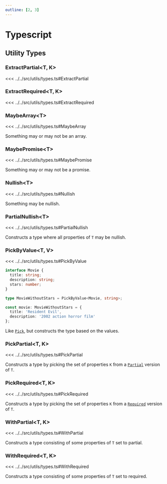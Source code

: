 ```yaml
---
outline: [2, 3]
---
```


# Typescript

## Utility Types

### ExtractPartial\<T, K>

<<< ../../src/utils/types.ts#ExtractPartial

### ExtractRequired\<T, K>

<<< ../../src/utils/types.ts#ExtractRequired

### MaybeArray\<T>

<<< ../../src/utils/types.ts#MaybeArray

Something may or may not be an array.

### MaybePromise\<T>

<<< ../../src/utils/types.ts#MaybePromise

Something may or may not be a promise.

### Nullish\<T>

<<< ../../src/utils/types.ts#Nullish

Something may be nullish.

### PartialNullish\<T>

<<< ../../src/utils/types.ts#PartialNullish

Constructs a type where all properties of `T` may be nullish.

### PickByValue\<T, V>

<<< ../../src/utils/types.ts#PickByValue

```ts
interface Movie {
  title: string;
  description: string;
  stars: number;
}

type MovieWithoutStars = PickByValue<Movie, string>;

const movie: MovieWithoutStars = {
  title: 'Resident Evil',
  description: '2002 action horror film'
};
```

Like [`Pick`](https://www.typescriptlang.org/docs/handbook/utility-types.html#picktype-keys), but constructs the type based on the values.

### PickPartial<T, K>

<<< ../../src/utils/types.ts#PickPartial

Constructs a type by picking the set of properties `K` from a [`Partial`](https://www.typescriptlang.org/docs/handbook/utility-types.html#partialtype) version of `T`.

### PickRequired<T, K>

<<< ../../src/utils/types.ts#PickRequired

Constructs a type by picking the set of properties `K` from a [`Required`](https://www.typescriptlang.org/docs/handbook/utility-types.html#requiredtype) version of `T`.

### WithPartial\<T, K>

<<< ../../src/utils/types.ts#WithPartial

Constructs a type consisting of some properties of `T` set to partial.

### WithRequired\<T, K>

<<< ../../src/utils/types.ts#WithRequired

Constructs a type consisting of some properties of `T` set to required.

